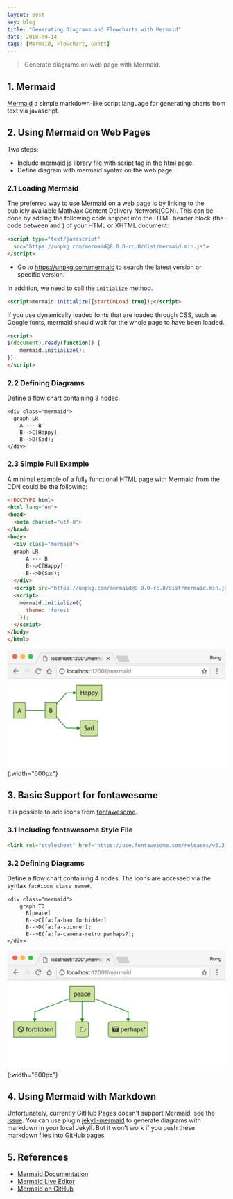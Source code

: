 ```yaml
---
layout: post
key: blog
title: "Generating Diagrams and Flowcharts with Mermaid"
date: 2018-09-14
tags: [Mermaid, Flowchart, Gantt]
---
```


> Generate diagrams on web page with Mermaid.

## 1. Mermaid
[Mermaid](https://mermaidjs.github.io/) a simple markdown-like script language for generating charts from text via javascript.

## 2. Using Mermaid on Web Pages
Two steps:
* Include mermaid js library file with script tag in the html page.
* Define diagram with mermaid syntax on the web page.

### 2.1 Loading Mermaid
The preferred way to use Mermaid on a web page is by linking to the publicly available MathJax Content Delivery Network(CDN). This can be done by adding the following code snippet into the HTML header block (the code between <head> and </head>) of your HTML or XHTML document:
```html
<script type="text/javascript"
  src="https://unpkg.com/mermaid@8.0.0-rc.8/dist/mermaid.min.js">
</script>
```
* Go to https://unpkg.com/mermaid to search the latest version or specific version.

In addition, we need to call the `initialize` method.
```html
<script>mermaid.initialize({startOnLoad:true});</script>
```
If you use dynamically loaded fonts that are loaded through CSS, such as Google fonts, mermaid should wait for the whole page to have been loaded.
```html
<script>
$(document).ready(function() {
    mermaid.initialize();
});
</script>
```

### 2.2 Defining Diagrams
Define a flow chart containing 3 nodes.
```mermaid
<div class="mermaid">
  graph LR
    A --- B
    B-->C[Happy]
    B-->D(Sad);
</div>
```
### 2.3 Simple Full Example
 A minimal example of a fully functional HTML page with Mermaid from the CDN could be the following:
```html
<!DOCTYPE html>
<html lang="en">
<head>
  <meta charset="utf-8">
</head>
<body>
  <div class="mermaid">
  graph LR
      A --- B
      B-->C[Happy]
      B-->D(Sad);
  </div>
  <script src="https://unpkg.com/mermaid@8.0.0-rc.8/dist/mermaid.min.js"></script>
  <script>
    mermaid.initialize({
      theme: 'forest'
    });
  </script>
</body>
</html>
```
![image](/public/posts/2018-09-14/firstsample.png/){:width="600px"}

## 3. Basic Support for fontawesome
It is possible to add icons from [fontawesome](https://fontawesome.com/).
### 3.1 Including fontawesome Style File
```html
<link rel="stylesheet" href="https://use.fontawesome.com/releases/v5.3.1/css/all.css" crossorigin="anonymous">
```
### 3.2 Defining Diagrams
Define a flow chart containing 4 nodes. The icons are accessed via the syntax `fa:#icon class name#`.
```mermaid
<div class="mermaid">
    graph TD
      B[peace]
      B-->C[fa:fa-ban forbidden]
      B-->D(fa:fa-spinner);
      B-->E(fa:fa-camera-retro perhaps?);
</div>
```
![image](/public/posts/2018-09-14/icon_supported.png/){:width="600px"}

## 4. Using Mermaid with Markdown
Unfortunately, currently GitHub Pages doesn't support Mermaid, see the [issue](https://github.com/github/markup/issues/533). You can use plugin [jekyll-mermaid](https://github.com/jasonbellamy/jekyll-mermaid) to generate diagrams with markdown in your local Jekyll. But it won't work if you push these markdown files into GitHub pages.

## 5. References
* [Mermaid Documentation](https://mermaidjs.github.io/)
* [Mermaid Live Editor](https://mermaidjs.github.io/mermaid-live-editor/)
* [Mermaid on GitHub](https://github.com/knsv/mermaid)
